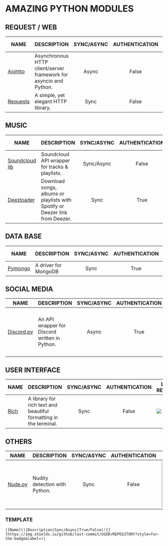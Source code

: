 # AMAZING PYTHON MODULES

## REQUEST / WEB

| NAME | DESCRIPTION | SYNC/ASYNC | AUTHENTICATION  | LAST RELEASE |
| ------------- | ------------- | :-------------: | :-------------: |------------- |
|[Aiohttp](https://pypi.org/project/aiohttp/)|Asynchronous HTTP client/server framework for asyncio and Python.|Async|False|![](https://img.shields.io/github/last-commit/aio-libs/aiohttp?style=for-the-badge&label=)|
|[Requests](https://pypi.org/project/requests/)|A simple, yet elegant HTTP library.|Sync|False|![](https://img.shields.io/github/last-commit/psf/requests?style=for-the-badge&label=)|

## MUSIC

| NAME | DESCRIPTION | SYNC/ASYNC | AUTHENTICATION  | LAST RELEASE |
| ------------- | ------------- | :-------------: | :-------------: |------------- |
|[Soundcloud lib](https://pypi.org/project/soundcloud-lib/)|Soundcloud API wrapper for tracks & playlists.|Sync/Async|False|![](https://img.shields.io/github/last-commit/3jackdaws/soundcloud-lib?style=for-the-badge&label=)|
|[Deezloader](https://github.com/An0nimia/deezloader)|Download songs, albums or playlists with Spotify or Deezer link from Deezer.|Sync|True|![](https://img.shields.io/github/last-commit/An0nimia/deezloader?style=for-the-badge&label=)|



## DATA BASE

| NAME | DESCRIPTION | SYNC/ASYNC | AUTHENTICATION  | LAST RELEASE |
| ------------- | ------------- | :-------------: | :-------------: |------------- |
|[Pymongo](https://pypi.org/project/pymongo/)|A driver for MongoDB|Sync|True|![](https://img.shields.io/github/last-commit/mongodb/mongo-python-driver?style=for-the-badge&label=)|

## SOCIAL MEDIA

| NAME | DESCRIPTION | SYNC/ASYNC | AUTHENTICATION  | LAST RELEASE |
| ------------- | ------------- | :-------------: | :-------------: |------------- |
|[Discord.py](https://pypi.org/project/discord.py/)|An API wrapper for Discord written in Python.|Async|True|![](https://img.shields.io/github/last-commit/Rapptz/discord.py?style=for-the-badge&label=)|

## USER INTERFACE

| NAME | DESCRIPTION | SYNC/ASYNC | AUTHENTICATION  | LAST RELEASE |
| ------------- | ------------- | :-------------: | :-------------: |------------- |
|[Rich](https://github.com/willmcgugan/rich)|A library for rich text and beautiful formatting in the terminal.|Sync|False|![](https://img.shields.io/github/last-commit/willmcgugan/rich?style=for-the-badge&label=)|

## OTHERS

| NAME | DESCRIPTION | SYNC/ASYNC | AUTHENTICATION  | LAST RELEASE |
| ------------- | ------------- | :-------------: | :-------------: |------------- |
|[Nude.py](https://github.com/hhatto/nude.py)|Nudity detection with Python.|Sync|False|![](https://img.shields.io/github/last-commit/hhatto/nude.py?style=for-the-badge&label=)|

### TEMPLATE
```|[Name]()|Description|Sync/Async|True/False|![](https://img.shields.io/github/last-commit/USER/REPOSITORY?style=for-the-badge&label=)|```